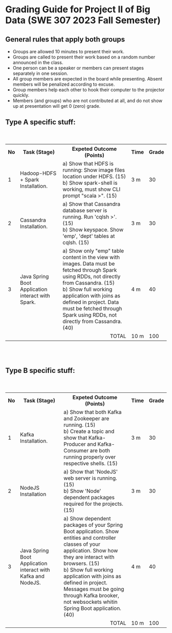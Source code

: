 # Grading Guide for Project II of Big Data (SWE 307 2023 Fall Semester)
## General rules that apply both groups
* Groups are allowed 10 minutes to present their work.
* Groups are called to present their work based on a random number announced in the class. 
* One person can be a speaker or members can present stages separately in one session.
* All group members are expected in the board while presenting. Absent members will be penalized according to excuse.
* Group members help each other to hook their computer to the projector quickly.
* Members (and groups) who are not contributed at all, and do not show up at presentation will get 0 (zero) grade.

## Type A specific stuff:

<table>
  <header>
    <th>No</th>
    <th>Task (Stage)</th>
    <th>Expeted Outcome (Points)</th>
    <th>Time</th>
    <th>Grade</th>
  </header>
  <body>
    <tr>
      <td>1</td>
      <td>Hadoop-HDFS + Spark Installation.</td>
      <td> a) Show that HDFS is running: Show image files location under HDFS. (15) <br> b) Show spark-shell is working, must show CLI prompt "scala >". (15)</td>
      <td>3 m</td>
      <td>30</td>
    </tr>
    <tr>
      <td>2</td>
      <td>Cassandra Installation.</td>
      <td>a) Show that Cassandra database server is running. Run 'cqlsh >'.  (15) <br> b) Show keyspace. Show 'emp', 'dept' tables at cqlsh. (15)</td>
      <td>3 m</td>
      <td>30</td>
    </tr>
    <tr>
      <td>3</td>
      <td>Java Spring Boot Application interact with Spark.</td>
      <td>a) Show only "emp" table content in the view with images. Data must be fetched through Spark using RDDs, not directly from Cassandra. (15)<br> b) Show full working application with joins as defined in project. Data must be fetched through Spark using RDDs, not directly from Cassandra. (40) </td>
      <td>4 m</td>
      <td>40</td>
    </tr>
    <tr>
      <td colspan="3" align="right">TOTAL</td>
      <td>10 m</td>
      <td>100</td>
    </tr>
  </body>
</table>

<br>
<br>

## Type B specific stuff:

<table>
  <header>
    <th>No</th>
    <th>Task (Stage)</th>
    <th>Expeted Outcome (Points)</th>
    <th>Time</th>
    <th>Grade</th>
  </header>
  <body>
    <tr>
      <td>1</td>
      <td>Kafka Installation.</td>
      <td> a) Show that both Kafka and Zookeeper are running. (15) <br> b) Create a topic and show that Kafka-Producer and Kafka-Consumer are both running properly over respective shells. (15)</td>
      <td>3 m</td>
      <td>30</td>
    </tr>
    <tr>
      <td>2</td>
      <td>NodeJS Installation</td>
      <td>a) Show that 'NodeJS' web server is running. (15) <br> b) Show 'Node' dependent packages required for the projects. (15)</td>
      <td>3 m</td>
      <td>30</td>
    </tr>
    <tr>
      <td>3</td>
      <td>Java Spring Boot Application interact with Kafka and NodeJS.</td>
      <td>a) Show dependent packages of your Spring Boot application. Show entities and controller classes of your application. Show how they are interact with browsers. (15)<br> b) Show full working application with joins as defined in project. Messages must be going through Kafka brooker, not websockets whitin Spring Boot application. (40) </td>
      <td>4 m</td>
      <td>40</td>
    </tr>
    <tr>
      <td colspan="3" align="right">TOTAL</td>
      <td>10 m</td>
      <td>100</td>
    </tr>
  </body>
</table>


